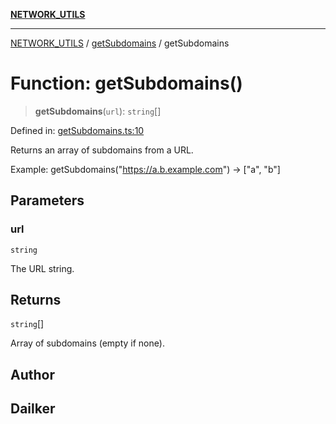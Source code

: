 [**NETWORK_UTILS**](../../README.md)

***

[NETWORK_UTILS](../../README.md) / [getSubdomains](../README.md) / getSubdomains

# Function: getSubdomains()

> **getSubdomains**(`url`): `string`[]

Defined in: [getSubdomains.ts:10](https://github.com/dailker/everyutil/blob/2a1290e25c1270a5e1af64099b97f8d5fc086e59/src/network/getSubdomains.ts#L10)

Returns an array of subdomains from a URL.

Example: getSubdomains("https://a.b.example.com") → ["a", "b"]

## Parameters

### url

`string`

The URL string.

## Returns

`string`[]

Array of subdomains (empty if none).

## Author

## Dailker
